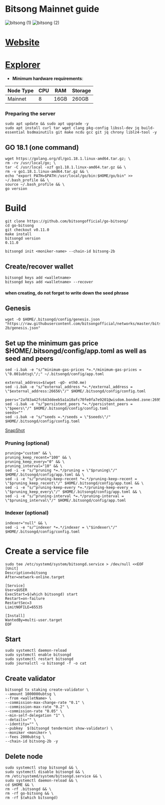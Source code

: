 # Bitsong Mainnet guide
![bitsong (1)](https://user-images.githubusercontent.com/44331529/180596926-fde4ee88-930f-402c-a349-c0576bf38448.png)
![bitsong (2)](https://user-images.githubusercontent.com/44331529/180596927-397fc2a5-5d1c-4d52-9f51-a9fe800f8977.png)

[Website](https://bitsong.io/)
 =

[Explorer](https://www.mintscan.io/bitsong/validators)
=
- **Minimum hardware requirements**:

| Node Type |CPU | RAM  | Storage  | 
|-----------|----|------|----------|
| Mainnet   |   8| 16GB | 260GB    |

### Preparing the server

    sudo apt update && sudo apt upgrade -y
    sudo apt install curl tar wget clang pkg-config libssl-dev jq build-essential bsdmainutils git make ncdu gcc git jq chrony liblz4-tool -y

## GO 18.1 (one command)

    wget https://golang.org/dl/go1.18.1.linux-amd64.tar.gz; \
    rm -rv /usr/local/go; \
    tar -C /usr/local -xzf go1.18.1.linux-amd64.tar.gz && \
    rm -v go1.18.1.linux-amd64.tar.gz && \
    echo "export PATH=$PATH:/usr/local/go/bin:$HOME/go/bin" >> ~/.bash_profile && \
    source ~/.bash_profile && \
    go version

# Build

    git clone https://github.com/bitsongofficial/go-bitsong/
    cd go-bitsong
    git checkout v0.11.0
    make install
    bitsongd version
    0.11.0
    
    bitsongd init <moniker-name> --chain-id bitsong-2b

## Create/recover wallet

    bitsongd keys add <walletname>
    bitsongd keys add <walletname> --recover

#### when creating, do not forget to write down the seed phrase
## Genesis

    wget -O $HOME/.bitsongd/config/genesis.json "https://raw.githubusercontent.com/bitsongofficial/networks/master/bitsong-2b/genesis.json"


## Set up the minimum gas price $HOME/.bitsongd/config/app.toml as well as seed and peers

    sed -i.bak -e "s/^minimum-gas-prices *=.*/minimum-gas-prices = \"0.001ubtsg\"/;" ~/.bitsongd/config/app.toml

    external_address=$(wget -qO- eth0.me)
    sed -i.bak -e "s/^external_address *=.*/external_address = \"$external_address:26656\"/" $HOME/.bitsongd/config/config.toml

    peers="2af83a42fc643ddeeb5a1a10afc70fe0fa7e9201@wisdom.bonded.zone:26956"
    sed -i.bak -e "s/^persistent_peers *=.*/persistent_peers = \"$peers\"/" $HOME/.bitsongd/config/config.toml
    seeds=""
    sed -i.bak -e "s/^seeds =.*/seeds = \"$seeds\"/" $HOME/.bitsongd/config/config.toml 

 [SnapShot](https://sync.bonded.zone/mainnets/bitsong)

### Pruning (optional)

    pruning="custom" && \
    pruning_keep_recent="100" && \
    pruning_keep_every="0" && \
    pruning_interval="10" && \
    sed -i -e "s/^pruning *=.*/pruning = \"$pruning\"/" $HOME/.bitsongd/config/app.toml && \
    sed -i -e "s/^pruning-keep-recent *=.*/pruning-keep-recent = \"$pruning_keep_recent\"/" $HOME/.bitsongd/config/app.toml && \
    sed -i -e "s/^pruning-keep-every *=.*/pruning-keep-every = \"$pruning_keep_every\"/" $HOME/.bitsongd/config/app.toml && \
    sed -i -e "s/^pruning-interval *=.*/pruning-interval = \"$pruning_interval\"/" $HOME/.bitsongd/config/app.toml

### Indexer (optional)

    indexer="null" && \
    sed -i -e "s/^indexer *=.*/indexer = \"$indexer\"/" $HOME/.bitsongd/config/config.toml

# Create a service file

    sudo tee /etc/systemd/system/bitsongd.service > /dev/null <<EOF
    [Unit]
    Description=bitsong
    After=network-online.target

    [Service]
    User=$USER
    ExecStart=$(which bitsongd) start
    Restart=on-failure
    RestartSec=3
    LimitNOFILE=65535

    [Install]
    WantedBy=multi-user.target
    EOF

## Start

    sudo systemctl daemon-reload
    sudo systemctl enable bitsongd
    sudo systemctl restart bitsongd
    sudo journalctl -u bitsongd -f -o cat

## Create validator


    bitsongd tx staking create-validator \
    --amount 1000000ubtsg \
    --from <walletName> \
    --commission-max-change-rate "0.1" \
    --commission-max-rate "0.2" \
    --commission-rate "0.05" \
    --min-self-delegation "1" \
    --details="" \
    --identity="" \
    --pubkey  $(bitsongd tendermint show-validator) \
    --moniker <moniker> \
    --fees 2000ubtsg \
    --chain-id bitsong-2b -y

## Delete node

    sudo systemctl stop bitsongd && \
    sudo systemctl disable bitsongd && \
    rm /etc/systemd/system/bitsongd.service && \
    sudo systemctl daemon-reload && \
    cd $HOME && \
    rm -rf .bitsongd && \
    rm -rf go-bitsong && \
    rm -rf $(which bitsongd)

